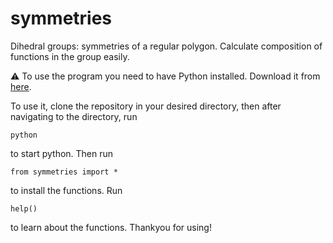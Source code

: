 # symmetries

Dihedral groups: symmetries of a regular polygon. Calculate composition of functions in the group easily.

⚠️ To use the program you need to have Python installed. Download it from [here](https://www.python.org/downloads/).

To use it, clone the repository in your desired directory, then after navigating to the directory, run

```         
python
```

to start python. Then run

```         
from symmetries import *
```

to install the functions. Run

```         
help()
```

to learn about the functions. Thankyou for using!
